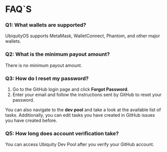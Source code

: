 # FAQ`S

### **Q1: What wallets are supported?**

UbiquityOS supports MetaMask, WalletConnect, Phantom, and other major wallets.

### **Q2: What is the minimum payout amount?**

There is no minimum payout amount.

### **Q3: How do I reset my password?**

1. Go to the GitHub login page and click **Forgot Password**.
2. Enter your email and follow the instructions sent by GitHub to reset your password.

You can also navigate to the **dev pool** and take a look at the available list of tasks. Additionally, you can edit tasks you have created in GitHub issues you have created before.

### **Q5: How long does account verification take?**

You can access Ubiquity Dev Pool after you verify your GitHub account.
